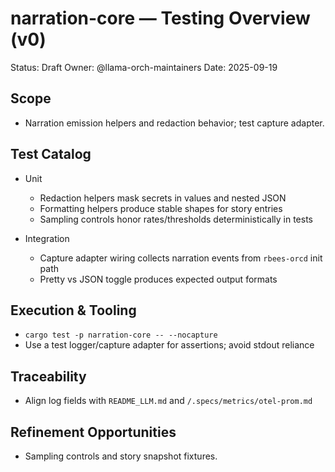 # narration-core — Testing Overview (v0)

Status: Draft
Owner: @llama-orch-maintainers
Date: 2025-09-19

## Scope

- Narration emission helpers and redaction behavior; test capture adapter.

## Test Catalog

- Unit
  - Redaction helpers mask secrets in values and nested JSON
  - Formatting helpers produce stable shapes for story entries
  - Sampling controls honor rates/thresholds deterministically in tests

- Integration
  - Capture adapter wiring collects narration events from `rbees-orcd` init path
  - Pretty vs JSON toggle produces expected output formats

## Execution & Tooling

- `cargo test -p narration-core -- --nocapture`
- Use a test logger/capture adapter for assertions; avoid stdout reliance

## Traceability

- Align log fields with `README_LLM.md` and `/.specs/metrics/otel-prom.md`

## Refinement Opportunities

- Sampling controls and story snapshot fixtures.
